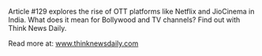 Article #129 explores the rise of OTT platforms like Netflix and JioCinema in India. What does it mean for Bollywood and TV channels? Find out with Think News Daily.

Read more at: www.thinknewsdaily.com